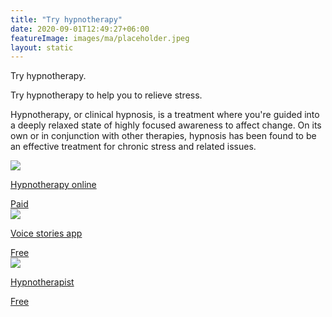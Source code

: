 ```yaml
---
title: "Try hypnotherapy"
date: 2020-09-01T12:49:27+06:00
featureImage: images/ma/placeholder.jpeg
layout: static
---
```


Try hypnotherapy.

Try hypnotherapy to help you to relieve stress.

Hypnotherapy, or clinical hypnosis, is a treatment where you're guided into a deeply relaxed state of highly focused awareness to affect change. On its own or in conjunction with other therapies, hypnosis has been found to be an effective treatment for chronic stress and related issues.

<a class="ma-link" href="https://www.hypnotherapyonline.uk/"><div class="ma-card ma-card-Health"><div class="ma-icon"><img src ="/images/icon-pound.png"/></div><div class="ma-name"><p>Hypnotherapy online</p></div><div class="ma-paid-text"><span>Paid</span></div></div></a><a class="ma-link" href="https://voice-stories.app/"><div class="ma-card ma-card-Health"><div class="ma-icon"><img src ="/images/icon-check.png"/></div><div class="ma-name"><p>Voice stories app</p></div><div class="ma-paid-text"><span>Free</span></div></div></a><a class="ma-link" href="https://www.hypnotherapists.org.uk/hypnotherapy/benefits/"><div class="ma-card ma-card-Health"><div class="ma-icon"><img src ="/images/icon-check.png"/></div><div class="ma-name"><p>Hypnotherapist</p></div><div class="ma-paid-text"><span>Free</span></div></div></a>  

<br/><br/>






